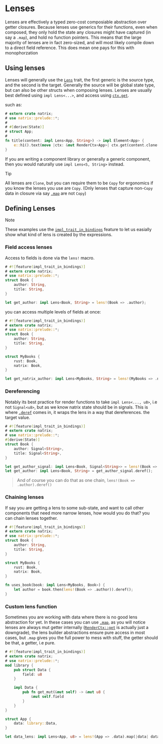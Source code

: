 # Lenses

Lenses are effectively a typed zero-cost composiable abstraction over getter closures.
Because lenses use generics for their functions, even when composed, they only hold the state any closures might have captured (in say a `.map`), and hold no function pointers. This means that the large majority of lenses are in fact zero-sized, and will most likely compile down to a direct field reference.
This does mean one pays for this with monophorzation

## Using lenses
Lenses will generally use the [`Lens`](lens::Lens) trait, the first generic is the source type, and the second is the target.
Generally the source will be global state type, but can also be other structs when composing lenses.
Lenses are usually best defined using `impl Lens<...>`, and access using [`ctx.get`](prelude::Ctx::get).

such as:
```rust
# extern crate natrix;
# use natrix::prelude::*;
# 
# #[derive(State)]
# struct App;
# 
fn title(content: impl Lens<App, String>) -> impl Element<App> {
    e::h1().text(move |ctx: &mut RenderCtx<App>| ctx.get(content.clone()).clone())
}
```

If you are writing a component library or generally a generic component, then you would naturally use `impl Lens<S, String>` instead.

> [!TIP]
> All lenses are `Clone`, but you can require them to be `Copy` for ergonomics if you know the lenses you use are `Copy`.
> (Only lenses that capture non-`Copy` data in closure via say [`.map`](lens::Lens::map) are not `Copy`)

## Defining Lenses
> [!NOTE]
> These examples use the [`impl_trait_in_bindings`](https://github.com/rust-lang/rust/issues/63065) feature to let us easially show what kind of lens is created by the expressions.

### Field access lenses
Access to fields is done via the `lens!` macro.

```rust
# #![feature(impl_trait_in_bindings)]
# extern crate natrix;
# use natrix::prelude::*;
struct Book {
    author: String,
    title: String,
}

let get_author: impl Lens<Book, String> = lens!(Book => .author);
```
you can access multiple levels of fields at once:

```rust
# #![feature(impl_trait_in_bindings)]
# extern crate natrix;
# use natrix::prelude::*;
struct Book {
    author: String,
    title: String,
}

struct MyBooks {
    rust: Book,
    natrix: Book,
}

let get_natrix_author: impl Lens<MyBooks, String> = lens!(MyBooks => .natrix.author);
```

### Dereferencing
Notably its best practice for render functions to take `impl Lens<..., u8>`, i.e not `Signal<u8>`, but as we know natrix state should be in signals.
This is where [`.deref`](lens::Lens::deref) comes in, it wraps the lens in a way that dereferences. the target value.

```rust
# #![feature(impl_trait_in_bindings)]
# extern crate natrix;
# use natrix::prelude::*;
#[derive(State)]
struct Book {
    author: Signal<String>,
    title: Signal<String>,
}

let get_author_signal: impl Lens<Book, Signal<String>> = lens!(Book => .author);
let get_author: impl Lens<Book, String> = get_author_signal.deref();
```
>  And of course you can do that as one chain, `lens!(Book => .author).deref()`

### Chaining lenses
If say you are getting a lens to some sub-state, and want to call other components that need more narrow lenses, how would you do that?
you can chain lenses together.

```rust
# #![feature(impl_trait_in_bindings)]
# extern crate natrix;
# use natrix::prelude::*;
struct Book {
    author: String,
    title: String,
}

struct MyBooks {
    rust: Book,
    natrix: Book,
}

fn uses_book(book: impl Lens<MyBooks, Book>) {
    let author = book.then(lens!(Book => .author)).deref();
}
```

### Custom lens function
Sometimes you are working with data where there is no good lens abstraction for yet.
In these cases you can use [`.map`](lens::Lens::map), as you will notice lenses are always mut getter internally ([`RenderCtx::get`](prelude::RenderCtx::get) is actually just a downgrade), the lens builder abstractions ensure pure access in most cases, but `.map` gives you the full power to mess with stuff, the getter should be that, a getter, i.e pure.

```rust
# #![feature(impl_trait_in_bindings)]
# extern crate natrix;
# use natrix::prelude::*;
mod library {
    pub struct Data {
        field: u8
    }

    impl Data {
        pub fn get_mut(&mut self) -> &mut u8 {
            &mut self.field
        }
    }
}

struct App {
    data: library::Data,
}

let data_lens: impl Lens<App, u8> = lens!(App => .data).map(|data| data.get_mut());
```
